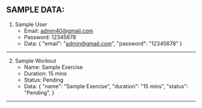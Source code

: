 SAMPLE DATA:
----------------------------------
1. Sample User
    - Email: admin40@gmail.com
    - Password: 12345678
    - Data:
    {
        "email": "admin@gmail.com",
        "password": "12345678"
    }
----------------------------------
2. Sample Workout
    - Name: Sample Exercise
    - Duration: 15 mins
    - Status: Pending
    - Data:
    {
        "name": "Sample Exercise",
        "duration": "15 mins",
        "status": "Pending",
    }
----------------------------------